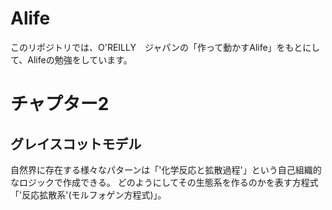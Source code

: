 # Alife
このリポジトリでは、O'REILLY　ジャパンの「作って動かすAlife」をもとにして、Alifeの勉強をしています。

# チャプター2
## グレイスコットモデル
自然界に存在する様々なパターンは「'化学反応と拡散過程'」という自己組織的なロジックで作成できる。
どのようにしてその生態系を作るのかを表す方程式「'反応拡散系'(モルフォゲン方程式)」。

